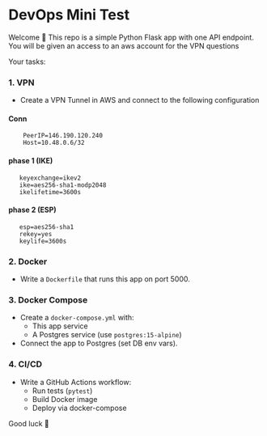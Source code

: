 # DevOps Mini Test

Welcome 👋 This repo is a simple Python Flask app with one API endpoint.
You will be given an access to an aws account for the VPN questions

Your tasks:

### 1. VPN
- Create a VPN Tunnel in AWS and connect to the following configuration
####  Conn
        PeerIP=146.190.120.240
        Host=10.48.0.6/32
####   phase 1 (IKE)
       keyexchange=ikev2
       ike=aes256-sha1-modp2048
       ikelifetime=3600s
####   phase 2 (ESP)
       esp=aes256-sha1
       rekey=yes
       keylife=3600s


### 2. Docker
- Write a `Dockerfile` that runs this app on port 5000.

### 3. Docker Compose
- Create a `docker-compose.yml` with:
  - This app service
  - A Postgres service (use `postgres:15-alpine`)
- Connect the app to Postgres (set DB env vars).

### 4. CI/CD
- Write a GitHub Actions workflow:
  - Run tests (`pytest`)
  - Build Docker image
  - Deploy via docker-compose



Good luck 🚀
